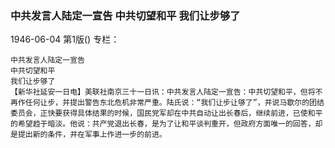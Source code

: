 ### 中共发言人陆定一宣告  中共切望和平  我们让步够了

1946-06-04
第1版()
专栏：

    中共发言人陆定一宣告
    中共切望和平
    我们让步够了
    【新华社延安一日电】美联社南京三十一日讯：中共发言人陆定一宣告：中共切望和平，但将不再作任何让步，并提出警告东北危机非常严重。陆氏说：“我们让步让够了”，并说马歇尔的团结委员会，正快要获得具体结果的时候，国民党军却在中共自动让出长春后，继续前进，已使和平的希望趋于暗淡。他说：共产党退出长春，是为了让和平谈判重开，但政府方面唯一的回答，却是提出新的条件，并在军事上作进一步的前进。
